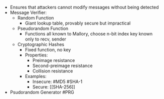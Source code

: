 
- Ensures that attackers cannot modify messages without being detected
- Message Verifier: 
	- Random Function
		- Giant lookup table, provably secure but impractical
	- Pseudorandom Function
		- Functions all known to Mallory, choose n-bit index key known only to recv, sender
	- Cryptographic Hashes
		- Fixed function, no key
		- Properties:
			- Preimage resistance
			- Second-preimage resistance
			- Collision resistance
		- Examples:
			- Insecure: #MD5 #SHA-1
			- Secure: [[SHA-256]]
- Psudorandom Generator #PRG 

#### 

### 

##